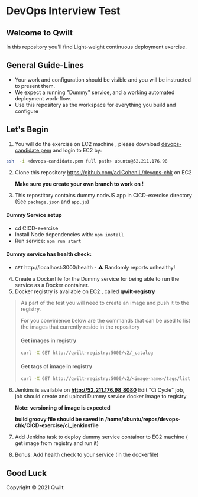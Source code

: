 # DevOps Interview Test

## Welcome to Qwilt

In this repository you'll find Light-weight continuous deployment exercise. 

## General Guide-Lines

- Your work and configuration should be visible and you will be instructed to
  present them.
- We expect a running "Dummy" service, and a working automated deployment work-flow. 
- Use this repository as the workspace for everything you build and configure 


## Let's Begin
1. You will do the exercise on EC2 machine , please download [devops-candidate.pem](./devops-candidate.pem) 
and login to EC2 by:  
```sh
ssh  -i <devops-candidate.pem full path> ubuntu@52.211.176.98
```

2. Clone this repository https://github.com/adiCohenIL/devops-chk on EC2

   **Make sure you create your own branch to work on !**

3. This repostitory contains dummy nodeJS app in CICD-exercise directory (See `package.json` and `app.js`)
#### Dummy Service setup
* cd CICD-exercise
* Install Node dependencies with: `npm install`
* Run service: `npm run start`

#### Dummy service has health check:

- `GET` http://localhost:3000/health - ⚠️ Randomly reports unhealthy!

4. Create a Dockerfile for the Dummy service for being able to run the service as a Docker container.
5. Docker registry is available on EC2 , called **qwilt-registry**
>As part of the test you will need to create an image and push it to the registry. 
>
>For you convinience below are the commands that can be used to list the images that currently reside in the repository
>#### Get images in registry
>```sh
>curl -X GET http://qwilt-registry:5000/v2/_catalog
>```
>#### Get tags of image in registry
>```sh
>curl -X GET http://qwilt-registry:5000/v2/<image-name>/tags/list
>```

6. Jenkins is available on  **http://52.211.176.98:8080**
   Edit "Ci Cycle" job, job should create and upload Dummy service docker image to registry
   
   **Note: versioning of image is expected**
   
   **build groovy file should be saved in /home/ubuntu/repos/devops-chk/CICD-exercise/ci_jenkinsfile**
   
7. Add Jenkins task to deploy dummy service container to EC2 machine ( get image from registry and run it) 
8. Bonus:  Add health check to your service (in the dockerfile)
   
## Good Luck


Copyright © 2021 Qwilt
